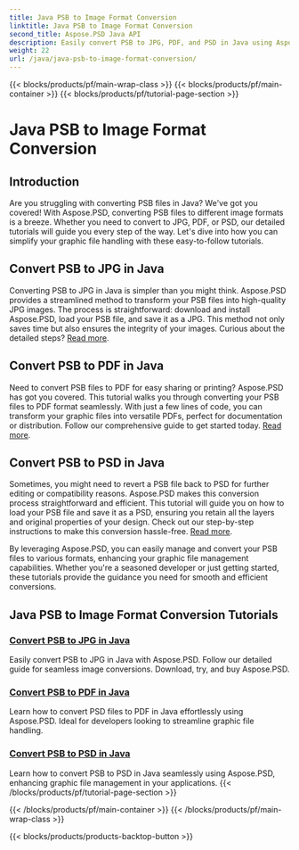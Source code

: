 ```yaml
---
title: Java PSB to Image Format Conversion
linktitle: Java PSB to Image Format Conversion
second_title: Aspose.PSD Java API
description: Easily convert PSB to JPG, PDF, and PSD in Java using Aspose.PSD. Follow our tutorials for seamless image conversions and enhance your projects.
weight: 22
url: /java/java-psb-to-image-format-conversion/
---
```


{{< blocks/products/pf/main-wrap-class >}}
{{< blocks/products/pf/main-container >}}
{{< blocks/products/pf/tutorial-page-section >}}

# Java PSB to Image Format Conversion

## Introduction
Are you struggling with converting PSB files in Java? We've got you covered! With Aspose.PSD, converting PSB files to different image formats is a breeze. Whether you need to convert to JPG, PDF, or PSD, our detailed tutorials will guide you every step of the way. Let's dive into how you can simplify your graphic file handling with these easy-to-follow tutorials.

## Convert PSB to JPG in Java

Converting PSB to JPG in Java is simpler than you might think. Aspose.PSD provides a streamlined method to transform your PSB files into high-quality JPG images. The process is straightforward: download and install Aspose.PSD, load your PSB file, and save it as a JPG. This method not only saves time but also ensures the integrity of your images. Curious about the detailed steps? [Read more](./convert-psb-to-jpg-java/).

## Convert PSB to PDF in Java

Need to convert PSB files to PDF for easy sharing or printing? Aspose.PSD has got you covered. This tutorial walks you through converting your PSB files to PDF format seamlessly. With just a few lines of code, you can transform your graphic files into versatile PDFs, perfect for documentation or distribution. Follow our comprehensive guide to get started today. [Read more](./convert-psb-to-pdf-java/).

## Convert PSB to PSD in Java

Sometimes, you might need to revert a PSB file back to PSD for further editing or compatibility reasons. Aspose.PSD makes this conversion process straightforward and efficient. This tutorial will guide you on how to load your PSB file and save it as a PSD, ensuring you retain all the layers and original properties of your design. Check out our step-by-step instructions to make this conversion hassle-free. [Read more](./convert-psb-to-psd-java/).

By leveraging Aspose.PSD, you can easily manage and convert your PSB files to various formats, enhancing your graphic file management capabilities. Whether you're a seasoned developer or just getting started, these tutorials provide the guidance you need for smooth and efficient conversions.

## Java PSB to Image Format Conversion Tutorials
### [Convert PSB to JPG in Java](./convert-psb-to-jpg-java/)
Easily convert PSB to JPG in Java with Aspose.PSD. Follow our detailed guide for seamless image conversions. Download, try, and buy Aspose.PSD.
### [Convert PSB to PDF in Java](./convert-psb-to-pdf-java/)
Learn how to convert PSD files to PDF in Java effortlessly using Aspose.PSD. Ideal for developers looking to streamline graphic file handling.
### [Convert PSB to PSD in Java](./convert-psb-to-psd-java/)
Learn how to convert PSB to PSD in Java seamlessly using Aspose.PSD, enhancing graphic file management in your applications.
{{< /blocks/products/pf/tutorial-page-section >}}

{{< /blocks/products/pf/main-container >}}
{{< /blocks/products/pf/main-wrap-class >}}

{{< blocks/products/products-backtop-button >}}
